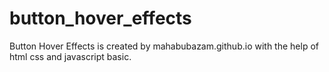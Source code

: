 # button_hover_effects
Button Hover Effects is created by mahabubazam.github.io with the help of html css and javascript basic.

